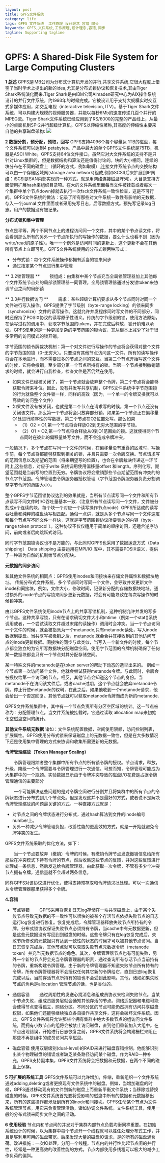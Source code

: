 ```yaml
---
layout: post
title: GPFS文件系统
category: life
tags: GPFS 文件系统  工作原理 设计理念 容错 同步
keywords: GPFS,文件系统,工作原理,设计理念,容错,同步
tagline: Supporting tagline
---
```


# GPFS: A Shared-Disk File System for Large Computing Clusters #


**1 总述**
GPFS是IMB公司为分布式计算机开发的并行,共享文件系统,它很大程度上借鉴了当时学术上提出的新的idea,尤其是分布式锁协议和恢复技术,其由Tiger Shark系统演化而来.Tiger Shark是由IBM公司Almaden研究中心为AIX操作系统设计的并行文件系统，约1993年的时候完成。它被设计用于支持大规模实时交互式多媒体应用，如交互电视（interactive television, ITV）。基于Tiger Shark文件系统，可以构建大规模的视频服务器，并能以每秒6Mb的速度传递几百个并行的MPEG流。Tiger Shark文件系统已经应用到了RS/6000的完整的产品线上，从最小的桌面机到SP-2并行超级计算机。GPFS以伸缩性著称,其高度的伸缩性主要来自他的共享磁盘架构:
![](http://i.imgur.com/6qOPaJX.png)

**2 数据分割，预分配，预取，回写**
GPFS支持4096个每个容量达 1TB的磁盘，每个文件系统可以达到4 petabytes。产品中最大的单个GPFS文件系统是75TB，机器是ASCI White。GPFS支持64位文件接口。虽然它对大文件系统的支持不是只针对Linux集群的，但是数据结构和算法还是值得讨论的。块的大小相同，连续的块分布在不同的磁盘上（循环的方式，例如取模）,连接文件系统节点的交换结构可以由一个存储区域网(storage area network)组成,例如iSCSI(后来扩展到IP网络：iSCSI是SAN内部实现的一种方式，就是用网络连接磁盘阵列)。大目录支持方面使用扩展hash来组织目录项。在大的文件系统里面每当文件被挂载或者每次一个集群中单个节点down掉就去执行一次fsck文件系统一致性检查，这是不可行的。GPFS文件系统的做法：记录了所有那些对文件系统一致性有影响的元数据，存入一个journal 文件里面或者采用先写日志，后写数据方式。预先写记录log日志。用户的数据没有被记录。

**分布式锁和集中管理**

节点是平等，两个不同节点上的进程访问同一个文件，其中的某个节点读文件，将会看到那么所有的另外一个节点所执行的写操作的数据，要么什么也看不到（因为write/read的原子性）。唯一一个例外是访问时间的更新上，这个更新不会在其他所有节点上立即可见。GPFS文件系统使用的分布式锁两种形式：

+ 分布式锁：每个文件系统操作都拥有适当的锁来同步
+ 通过指定某个节点进行集中管理


** 3.2锁管理器  **
&ensp;&ensp;&ensp;&ensp;锁组成：由集群中某个节点充当全局锁管理器加上其他每个文件系统节点处的局部锁管理器一同管理。全局锁管理器通过分发锁token来协调节点之间的局部锁

** 3.3并行数据访问  **
&ensp;&ensp;&ensp;&ensp;需求：某些超级计算机要求从多个节点同时对同一个文件进行写入操作。GPFS提供了字节级别（byte-range locking）的锁来同步（synchronize）文件的读写操作。这就允许并发程序同时写文件的不同部分，同时还保持了POSIX协议的读写原子性语义。传统的字节级别的锁，使用方法原始，在读写过程的调用中，获取字节范围的token，并在完成后释放，锁开销难以承受。GPFS使用的是一种更加复杂的字节范围的锁协议，其从根本上减少了对于很多常用的访问模式的锁开销。

字节范围的锁令牌裁决机制：第一个对文件进行写操作的节点将会获得对整个文件的字节范围的锁（0-无穷大）。只要没有其他节点访问这一文件，所有的读写操作将会在本地进行，而不需要过多的节点之间的交互。当第二个节点开始写这个文件的时候，它将会撤销，至少部分第一个节点所持有的锁。当第一个节点接到撤销请求的时候，就会进行自我检查，检查文件是否仍然在使用。

+ 如果文件已经被关闭了，第一个节点就会放弃整个令牌，第二个节点将会能够获取令牌来补位。因此，没有并发写共享机制，GPFS文件系统中字节范围锁的行为就像整个文件锁一样，同样的高效（因为，一个单一的令牌交换就可以高效的访问整个文件）
+ 如果文件没有被关闭，也就是第二个节点在请求写的时候，第一个节点还没有关闭该文件。那么第一个节点将会只放弃部分锁，如果第一个节点正在偏移量O1处进行顺序性的写数据，第二个节点在O2位置处写。那么如果
	+ （1）O2 > O1,第一个节点将会释放O2到无穷大范围的字节锁。
	+ （2）O1 > O2,第一个节点将会释放从0到O1范围处的锁。这就使得两个节点同时在彼此的偏移量处写文件，而不会造成令牌冲突。

一般情况下，多个节点在写同一个文件的时候，在偏移量没有重叠的区域时，写操作前，每个节点将都能够获取到相关的锁，并且只需要一次令牌交换。节点请求写的范围信息以及期望的范围（将来期望写的位置），也会在令牌裁决传递这一环节附上,这些信息，对应于write 系统调用使用偏移量offset 和length。序列化写，期望范围就是当前写的位置到无穷。令牌协议将会撤销那些节点期望范围有冲突的的节点字节范围。令牌管理由令牌服务器授权管理（字节范围令牌服务器负责分割调整字节令牌的范围大小）。

整个GPFS字节范围锁协议达到的效果就是，当所有节点读写同一个文件和所有节点读写不同文件时I/O吞吐量基本一致.（注意所有节点读写同一个文件，文件被分割成n个连续的块，每个块一个对应一个读写操作节点node）GPFS所达成的读写吞吐量和纯粹的磁盘读写相匹配。通俗一点讲，就是从多个节点写同一个文件速度和每个节点写不同文件一样快，这就是字节范围锁协议所要表达的内容（byte-range token protocol ）。这种协议不仅仅适用于简单的顺序访问，还适合逆序访问，前向或者后向跳跃式访问。

同时字节范围锁协议也不是万能的，与此同时GPFS也采用了数据运送方式（Data shipping） Data shipping 主要运用在MPI/IO 库中，其不需要POSIX语义，提供了一种较为自然的机制给节点分配块。

**元数据的同步访问**

和其他文件系统的相同点：GPFS使用inodes和间接块来存储文件属性和数据块地址。
传统分布式文件系统，多个节点同时写同一个文件，会导致并发更新文件inode和间接块，例如，文件大小，修改时间，记录新分配的存储数据块地址。通过额外的inode节点的写锁来同步更新元数据，将会有可能导致在每次写操作的时候锁冲突。

由此GPFS文件系统使用inode节点上的共享写锁机制，这种机制允许并发的写多个节点。这种共享写锁，只有在请求确切文件大小和mtime（例如一个stat()系统调用或者，一个尝试读取文件超过末尾的读操作）调用时会冲突。当一个节点访问一个文件的时候，就会被指派为一个metanode,只有metanode读处，写入inode数据到硬盘。当共享写被撤销之后，metanode 就会合并其接收到的其他访问节点的inode更新数据。间接块的同步与此类似，当写入一个新文件的时候，每个节点都会独立的为它所写数据块分配磁盘空间，使用字节范围的令牌机制确保了任何某一数据块都会只有一个节点对其分配存储空间。

某一特殊文件的metanode是在token server的帮助下动态的选举出来的。
例如一个节点第一次访问某个文件，他就会尝试获得metanode令牌。与此同时，令牌会被授权给第一个访问的节点，相反，其他节点会知道这个节点的身份。当metanode不在访问该文件后，或者cache过期，这个节点就会放弃metanode令牌。停止行使metanode的权利，在此之后，如果他收到一个metanode请求，他会给出一个否定回复。其他节点就可以获取metanode令牌而成为新的metanode.

GPFS文件系统集群中，其中有一个节点负责所有分区空区域的统计。这一节点被称为：分配管理节点。当文件系统被挂载时，它通过读取 allocation map来初始化空磁盘空间的统计。

**其他文件系统元数据**
诸如：文件系统配置数据，空间使用限额，访问控制列表，扩展属性。GPFS使用分布式锁来保证磁盘上的元数据一致性，但是在大多数情况下还是使用集中管理的方式来协调和收集所需更新的元数据。

**令牌管理缩放（Token Manager Scaling）**


&ensp;&ensp;&ensp;&ensp;令牌管理跟踪者整个集群中所有节点的所有锁令牌的授权。节点请求，释放，升级，降级一个令牌需要与令牌管理进行一次通信。可想而知，令牌管理可能成为大集群中的一个瓶颈。实验数据显示由于令牌冲突导致的磁盘I/O花费是占据令牌管理通信的主要部分

&ensp;&ensp;&ensp;&ensp;一个可能解决这些问题的是对令牌空间进行分割并且将集群中的所有节点的令牌状态进行分布式到几个节点处。但是发现这并不是最好的方式，或者说不是解决令牌管理缩放的问题最关键的方式。一种直接方式就是：


+ 对节点之间的令牌状态进行分布式，通过hash算法到文件的inode编号number上。
+ 另外一种减少令牌管理负担，改善性能的更高效的方式，就是一开始就避免令牌冲突的发生。

GPFS文件系统采取的优化方法，如下：

&ensp;&ensp;&ensp;&ensp;当一个节点要放弃（撤销）令牌的时候，有撤销令牌节点发送撤销信息给所有那些在冲突模式下持有令牌的节点，然后收集这些节点的反馈，并对这些反馈进行处理成一条信息，然后发送给令牌管理器。由此获取一次令牌，不管有多少个冲突节点拥有令牌，通信量就不会超过两条信息。

同样GPFS对该协议进行优化，使得支持预存取和令牌请求批处理。可以一次通信从令牌管理器那里获得多个令牌。

**4.容错**

+ 节点容错
&ensp;&ensp;&ensp;&ensp;GPFS采用将恢复日志log存储在一块共享磁盘上，由于某个失败节点导致元数据的不一致性可以很快的被某个存活节点依据失败节点的日志运行log恢复进行修复。恢复完成后，令牌管理器释放失败节点所持有的令牌。分布式锁协议保证失败节点必须持有令牌，当cache中有元数据更新，但是这些元数据没有写回到到磁盘的时候。这些令牌只有在log恢复完成后。失败节所修改的元数据只有达到一致性的状态的时候才可以被其他节点访问。当日志恢复完成后，其他节点就可以获取失败节点元数据令牌（metanode token）并充当元数据节点的角色。其次，令牌管理器节点也有可能失败，另外一个新的节点将会充当令牌管理器的职责，通过查询所有存活节点当前持有的令牌，重新构建令牌管理。由于新的令牌管理器不知道失败节点所有持有的令牌，所有令牌管理器将不会授权任何其它新的令牌给它，直到日志log恢复完成以后。当前存活节点所持有的锁也不会受到此影响。其他，诸如如果失败节点的角色是allocation 管理节点的话，也是类似的。

+ 通信容错
&ensp;&ensp;&ensp;&ensp;通过周期性的发送心跳消息和组成员协议来检测失败节点。当某个节点失败，组成员服务层就会通知其他存活的节点。网络适配器和电缆可能会使得节点变得孤立，网络分区。不同分区的节点可能仍然拥有访问共享磁盘权限，如果他们还能够继续独立各自操作共享文件，这将会破坏文件系统。因此，GPFS文件系统只允许那些个拥有集群中绝大多数节点的组访问文件系统，而拥有小数节点的组将会被禁止访问磁盘，直到他们重新加入大组中。在节点出现错误，开始进行日志恢复之前，GPFS文件系统将会构建栅栏来阻止那些不再是组中的成员访问共享磁盘。
+ 磁盘容错
使用双层级别(dual-level)的RAID来进行磁盘容错控制。他能够识别出某个物理磁盘的错误或者缺乏某条路径访问某个磁盘。作为RAID一种补充，GPFS支持副本集，GPFS文件系统将会把数据和元数据，在两个不同的磁盘上保存。

**5 可扩展的系统工具**
GPFS文件系统可以允许增加，伸缩，重新组织一个文件系统通过adding,deleting或者更换现有文件系统中的磁盘。例如，当增加磁盘的时候，GPFS通过移动现有的文件到新的磁盘上而重新平衡文件系统；当移除或替换磁盘的时候，GPFS文件系统首先要将受影响的磁盘中所有的数据和元数据移出来，所有的这些操作都涉及到所有的inode和间接块。GPFS任命某个节点为文件系统管理节点，用它来负责管理活动，诸如协调文件系统。文件系统工具，使用一般的分布式锁来同步文件之间的活动。

**6 使用经验**
节点内和节点间的并发对于集群内部节点负载均衡同样重要。在初始系统设计的时候，以为集群中每个节点开一个线程就可以胜任处理分布式工作，并且足够利用可用的磁盘带宽。后来发现大量的磁盘IO请求，是的所有的磁盘满负荷。改进措施：一次IO处理，分配一个线程。节点内的并行性比起节点间的并行性，经常是一种更高效的改善性能的方式。节点内部使用多线程可以极大的减少工作负荷的偏斜。